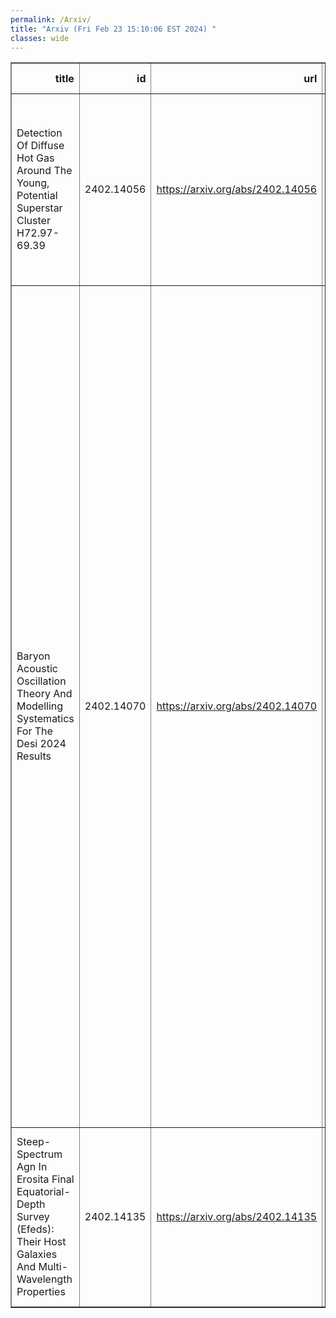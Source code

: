 ```yaml
---
permalink: /Arxiv/
title: "Arxiv (Fri Feb 23 15:10:06 EST 2024) "
classes: wide
---
```

<table border="1" class="dataframe">
  <thead>
    <tr style="text-align: right;">
      <th>title</th>
      <th>id</th>
      <th>url</th>
      <th>authors</th>
      <th>Local Authors</th>
    </tr>
  </thead>
  <tbody>
    <tr>
      <td>Detection Of Diffuse Hot Gas Around The Young, Potential Superstar   Cluster H72.97-69.39</td>
      <td>2402.14056</td>
      <td><a href="https://arxiv.org/abs/2402.14056" target="_blank">https://arxiv.org/abs/2402.14056</a></td>
      <td>Trinity L. Webb, Jennifer A. Rodriguez, Laura A. Lopez, Anna L. Rosen, Lachlan Lancaster, Omnarayani Nayak, Anna F. Mcleod, Paarmita Pandey, Grace M. Olivier</td>
      <td>Jennifer Rodriguez, Laura Lopez, Paarmita Pandey</td>
    </tr>
    <tr>
      <td>Baryon Acoustic Oscillation Theory And Modelling Systematics For The   Desi 2024 Results</td>
      <td>2402.14070</td>
      <td><a href="https://arxiv.org/abs/2402.14070" target="_blank">https://arxiv.org/abs/2402.14070</a></td>
      <td>Shi-Fan Chen, Cullan Howlett, Martin White, Patrick Mcdonald, Ashley J. Ross, Hee-Jong Seo, Nikhil Padmanabhan, J. Aguilar, S. Ahlen, S. Alam, O. Alves, R. Blum, D. Brooks, X. Chen, S. Cole, T. M. Davis, K. Dawson, A. De La Macorra, Arjun Dey, Z. Ding, P. Doel, S. Ferraro, A. Font-Ribera, D. Forero-Sánchez, J. E. Forero-Romero, C. Garcia-Quintero, E. Gaztañaga, S. Gontcho A Gontcho, M. M. S Hanif, K. Honscheid, T. Kisner, A. Kremin, A. Lambert, M. Landriau, M. E. Levi, M. Manera, A. Meisner, J. Mena-Fernández, R. Miquel, A. Muñoz-Gutiérrez, E. Paillas, N. Palanque-Delabrouille, W. J. Percival, F. Prada, A. Pérez-Fernández, M. Rashkovetskyi, M. Rezaie, G. Rossi, R. Ruggeri, E. Sanchez, D. Schlegel, J. Silber, G. Tarlé, M. Vargas-Magaña, B. A. Weaver, S. Yuan, R. Zhou, Z. Zhou</td>
      <td>Ashley Ross, Klaus Honscheid</td>
    </tr>
    <tr>
      <td>Steep-Spectrum Agn In Erosita Final Equatorial-Depth Survey (Efeds):   Their Host Galaxies And Multi-Wavelength Properties</td>
      <td>2402.14135</td>
      <td><a href="https://arxiv.org/abs/2402.14135" target="_blank">https://arxiv.org/abs/2402.14135</a></td>
      <td>K. Iwasawa, T. Liu, Th. Boller, J. Buchner, J. Li, T. Kawaguchi, T. Nagao, Y. Terashima, Y. Toba, J. D. Silverman, R. Arcodia, Th. Dauser, M. Krumpe, K. Nandra, J. Wilms</td>
      <td>Jung-Tsung Li</td>
    </tr>
  </tbody>
</table>